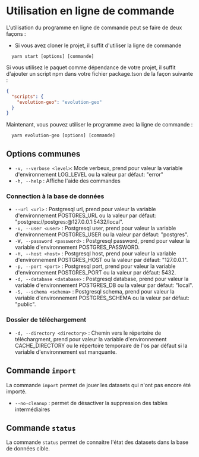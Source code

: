 # Utilisation en ligne de commande
L'utilisation du programme en ligne de commande peut se faire de deux façons :
- Si vous avez cloner le projet, il suffit d'utiliser la ligne de commande 
```shell
  yarn start [options] [commande]
```

Si vous utilisez le paquet comme dépendance de votre projet, il suffit d'ajouter un script npm dans votre fichier package.tson de la façon suivante  :
```json
{
  "scripts": {
    "evolution-geo": "evolution-geo"
  }
}
```

Maintenant, vous pouvez utiliser le programme avec la ligne de commande :
```shell
  yarn evolution-geo [options] [commande]
```

## Options communes
- `-v, --verbose <level>`: Mode verbeux, prend pour valeur la variable d'environnement LOG_LEVEL ou la valeur par défaut: "error"
- `-h, --help` : Affiche l'aide des commandes

### Connection à la base de données
- `--url <url>` : Postgresql url, prend pour valeur la variable d'environnement POSTGRES_URL ou la valeur par défaut: "postgres://postgres:@127.0.0.1:5432/local".
- `-u, --user <user>` : Postgresql user, prend pour valeur la variable d'environnement POSTGRES_USER ou la valeur par défaut: "postgres".
- `-W, --password <password>` : Postgresql password, prend pour valeur la variable d'environnement POSTGRES_PASSWORD.
- `-H, --host <host>` : Postgresql host, prend pour valeur la variable d'environnement POSTGRES_HOST ou la valeur par défaut: "127.0.0.1".
- `-p, --port <port>` : Postgresql port, prend pour valeur la variable d'environnement POSTGRES_PORT ou la valeur par défaut: 5432.
- `-d, --database <database>` : Postgresql database, prend pour valeur la variable d'environnement POSTGRES_DB ou la valeur par défaut: "local".
- `-S, --schema <schema>` : Postgresql schema, prend pour valeur la variable d'environnement POSTGRES_SCHEMA ou la valeur par défaut: "public".

### Dossier de téléchargement
- `-d, --directory <directory>` : Chemin vers le répertoire de téléchargment, prend pour valeur la variable d'environnement CACHE_DIRECTORY ou le répertoire temporaire de l'os par défaut si la variable d'environnement est manquante.


## Commande `import`
La commande `import` permet de jouer les datasets qui n'ont pas encore été importé.
- `--no-cleanup` : permet de désactiver la suppression des tables intermédiaires

## Commande `status`
La commande `status` permet de connaitre l'état des datasets dans la base de données cible.
